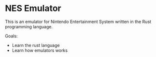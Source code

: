 # NES Emulator 
This is an emulator for Nintendo Entertainment System written in the Rust programming language.

Goals:
* Learn the rust language
* Learn how emulators works
